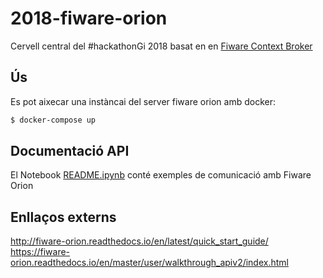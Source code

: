 # 2018-fiware-orion
Cervell central del #hackathonGi 2018 basat en en [Fiware Context Broker](https://github.com/telefonicaid/fiware-orion)

## Ús

Es pot aixecar una instàncai del server fiware orion amb docker:

```bash
$ docker-compose up
```

## Documentació API

El Notebook [README.ipynb](README.ipynb) conté exemples de comunicació amb Fiware Orion

## Enllaços externs

http://fiware-orion.readthedocs.io/en/latest/quick_start_guide/
https://fiware-orion.readthedocs.io/en/master/user/walkthrough_apiv2/index.html

